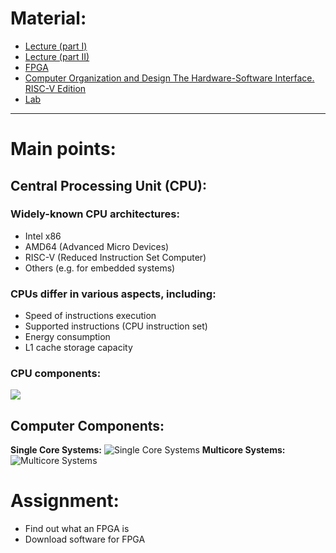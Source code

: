 # Material: 
- [Lecture (part I)](https://moodle.innopolis.university/mod/resource/view.php?id=115310)
- [Lecture (part II)](https://moodle.innopolis.university/mod/resource/view.php?id=115311)
- [FPGA](fpgas_for_dummies_Intel.pdf)
- [Computer Organization and Design The Hardware-Software Interface. RISC-V Edition](Computer%20Organization%20and%20Design_%20The%20Hardware-Software%20Interface%20RISC-V%20Edition%20by%20David%20A.%20Patterson%20&%20John%20L.%20Hennessy.pdf)
- [Lab](https://moodle.innopolis.university/mod/resource/view.php?id=115380)
---
# Main points: 
## Central Processing Unit (CPU):
### Widely-known CPU architectures:
- Intel x86
- AMD64 (Advanced Micro Devices)
- RISC-V (Reduced Instruction Set Computer)
- Others (e.g. for embedded systems)
### CPUs differ in various aspects, including: 
- Speed of instructions execution
- Supported instructions (CPU instruction set) 
- Energy consumption 
- L1 cache storage capacity
### CPU components:
![](CPU.png)
## Computer Components:
**Single Core Systems:**
![Single Core Systems](Single%20Core%20Systems.png)
**Multicore Systems:**
![Multicore Systems](Multicore%20Systems.png)
# Assignment:
- Find out what an FPGA is
- Download software for FPGA